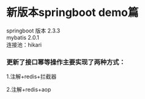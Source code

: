 # 新版本springboot demo篇
 springboot 版本 2.3.3  
 mybatis 2.0.1  
 连接池：hikari
 
 ### 更新了接口幂等操作主要实现了两种方式：
 1.注解+redis+拦截器  
    
 2.注解+redis+aop  